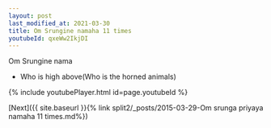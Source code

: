 ```yaml
---
layout: post
last_modified_at: 2021-03-30
title: Om Srungine namaha 11 times
youtubeId: qxeWw2IkjDI
---
```

 
 
Om Srungine nama 
 
 -  Who is high above(Who is the horned animals) 
 
  
 
  
 
 
 
 
 
 


{% include youtubePlayer.html id=page.youtubeId %}
 
[Next]({{ site.baseurl }}{% link  split2/_posts/2015-03-29-Om srunga priyaya namaha 11 times.md%})
 
